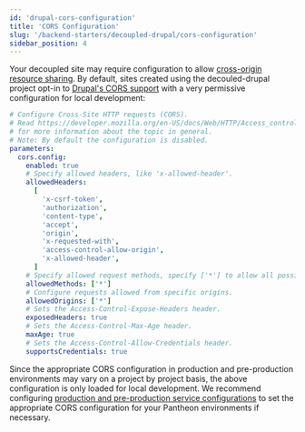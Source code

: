 ```yaml
---
id: 'drupal-cors-configuration'
title: 'CORS Configuration'
slug: '/backend-starters/decoupled-drupal/cors-configuration'
sidebar_position: 4
---
```


Your decoupled site may require configuration to allow
[cross-origin resource sharing](https://developer.mozilla.org/en-US/docs/Web/HTTP/CORS).
By default, sites created using the decouled-drupal project opt-in to
[Drupal's CORS support](https://www.drupal.org/node/2715637) with a very
permissive configuration for local development:

```yaml title="web/sites/default/cors.decoupled.services.yml"
# Configure Cross-Site HTTP requests (CORS).
# Read https://developer.mozilla.org/en-US/docs/Web/HTTP/Access_control_CORS
# for more information about the topic in general.
# Note: By default the configuration is disabled.
parameters:
  cors.config:
    enabled: true
    # Specify allowed headers, like 'x-allowed-header'.
    allowedHeaders:
      [
        'x-csrf-token',
        'authorization',
        'content-type',
        'accept',
        'origin',
        'x-requested-with',
        'access-control-allow-origin',
        'x-allowed-header',
      ]
    # Specify allowed request methods, specify ['*'] to allow all possible ones.
    allowedMethods: ['*']
    # Configure requests allowed from specific origins.
    allowedOrigins: ['*']
    # Sets the Access-Control-Expose-Headers header.
    exposedHeaders: true
    # Sets the Access-Control-Max-Age header.
    maxAge: true
    # Sets the Access-Control-Allow-Credentials header.
    supportsCredentials: true
```

Since the appropriate CORS configuration in production and pre-production
environments may vary on a project by project basis, the above configuration is
only loaded for local development. We recommend configuring
[production and pre-production service configurations](https://pantheon.io/docs/services-yml#production-and-pre-production-service-configurations)
to set the appropriate CORS configuration for your Pantheon environments if
necessary.
